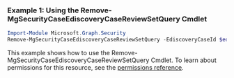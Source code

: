 ### Example 1: Using the Remove-MgSecurityCaseEdiscoveryCaseReviewSetQuery Cmdlet
```powershell
Import-Module Microsoft.Graph.Security
Remove-MgSecurityCaseEdiscoveryCaseReviewSetQuery -EdiscoveryCaseId $ediscoveryCaseId -EdiscoveryReviewSetId $ediscoveryReviewSetId -EdiscoveryReviewSetQueryId $ediscoveryReviewSetQueryId
```
This example shows how to use the Remove-MgSecurityCaseEdiscoveryCaseReviewSetQuery Cmdlet.
To learn about permissions for this resource, see the [permissions reference](/graph/permissions-reference).
